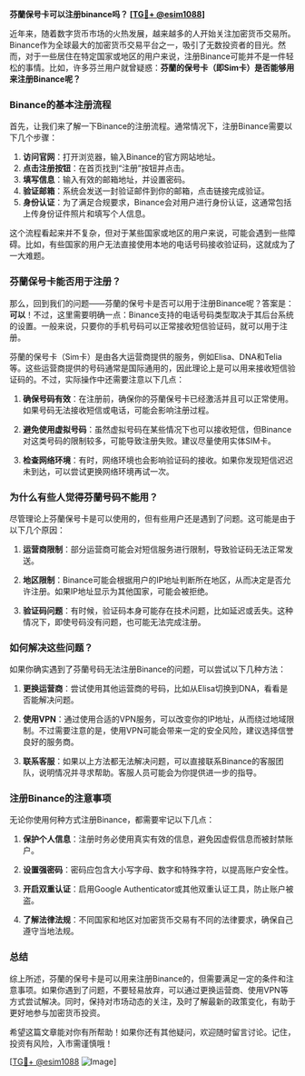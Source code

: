**芬蘭保号卡可以注册binance吗？ [[TG💪+ @esim1088](https://t.me/s/esim1088)]**

近年来，随着数字货币市场的火热发展，越来越多的人开始关注加密货币交易所。Binance作为全球最大的加密货币交易平台之一，吸引了无数投资者的目光。然而，对于一些居住在特定国家或地区的用户来说，注册Binance可能并不是一件轻松的事情。比如，许多芬兰用户就曾疑惑：**芬蘭的保号卡（即Sim卡）是否能够用来注册Binance呢？**

### Binance的基本注册流程

首先，让我们来了解一下Binance的注册流程。通常情况下，注册Binance需要以下几个步骤：

1. **访问官网**：打开浏览器，输入Binance的官方网站地址。
2. **点击注册按钮**：在首页找到“注册”按钮并点击。
3. **填写信息**：输入有效的邮箱地址，并设置密码。
4. **验证邮箱**：系统会发送一封验证邮件到你的邮箱，点击链接完成验证。
5. **身份认证**：为了满足合规要求，Binance会对用户进行身份认证，这通常包括上传身份证件照片和填写个人信息。

这个流程看起来并不复杂，但对于某些国家或地区的用户来说，可能会遇到一些障碍。比如，有些国家的用户无法直接使用本地的电话号码接收验证码，这就成为了一大难题。

### 芬蘭保号卡能否用于注册？

那么，回到我们的问题——芬蘭的保号卡是否可以用于注册Binance呢？答案是：**可以**！不过，这里需要明确一点：Binance支持的电话号码类型取决于其后台系统的设置。一般来说，只要你的手机号码可以正常接收短信验证码，就可以用于注册。

芬蘭的保号卡（Sim卡）是由各大运营商提供的服务，例如Elisa、DNA和Telia等。这些运营商提供的号码通常是国际通用的，因此理论上是可以用来接收短信验证码的。不过，实际操作中还需要注意以下几点：

1. **确保号码有效**：在注册前，确保你的芬蘭保号卡已经激活并且可以正常使用。如果号码无法接收短信或电话，可能会影响注册过程。
   
2. **避免使用虚拟号码**：虽然虚拟号码在某些情况下也可以接收短信，但Binance对这类号码的限制较多，可能导致注册失败。建议尽量使用实体SIM卡。

3. **检查网络环境**：有时，网络环境也会影响验证码的接收。如果你发现短信迟迟未到达，可以尝试更换网络环境再试一次。

### 为什么有些人觉得芬蘭号码不能用？

尽管理论上芬蘭保号卡是可以使用的，但有些用户还是遇到了问题。这可能是由于以下几个原因：

1. **运营商限制**：部分运营商可能会对短信服务进行限制，导致验证码无法正常发送。
   
2. **地区限制**：Binance可能会根据用户的IP地址判断所在地区，从而决定是否允许注册。如果IP地址显示为其他国家，可能会被拒绝。

3. **验证码问题**：有时候，验证码本身可能存在技术问题，比如延迟或丢失。这种情况下，即使号码没有问题，也可能无法完成注册。

### 如何解决这些问题？

如果你确实遇到了芬蘭号码无法注册Binance的问题，可以尝试以下几种方法：

1. **更换运营商**：尝试使用其他运营商的号码，比如从Elisa切换到DNA，看看是否能解决问题。

2. **使用VPN**：通过使用合适的VPN服务，可以改变你的IP地址，从而绕过地域限制。不过需要注意的是，使用VPN可能会带来一定的安全风险，建议选择信誉良好的服务商。

3. **联系客服**：如果以上方法都无法解决问题，可以直接联系Binance的客服团队，说明情况并寻求帮助。客服人员可能会为你提供进一步的指导。

### 注册Binance的注意事项

无论你使用何种方式注册Binance，都需要牢记以下几点：

1. **保护个人信息**：注册时务必使用真实有效的信息，避免因虚假信息而被封禁账户。

2. **设置强密码**：密码应包含大小写字母、数字和特殊字符，以提高账户安全性。

3. **开启双重认证**：启用Google Authenticator或其他双重认证工具，防止账户被盗。

4. **了解法律法规**：不同国家和地区对加密货币交易有不同的法律要求，确保自己遵守当地法规。

### 总结

综上所述，芬蘭的保号卡是可以用来注册Binance的，但需要满足一定的条件和注意事项。如果你遇到了问题，不要轻易放弃，可以通过更换运营商、使用VPN等方式尝试解决。同时，保持对市场动态的关注，及时了解最新的政策变化，有助于更好地参与加密货币投资。

希望这篇文章能对你有所帮助！如果你还有其他疑问，欢迎随时留言讨论。记住，投资有风险，入市需谨慎哦！

[[TG💪+ @esim1088](https://t.me/s/esim1088) ![Image](https://i.postimg.cc/4NQfJmqS/Snipaste-2025-05-13-00-14-12.png)]